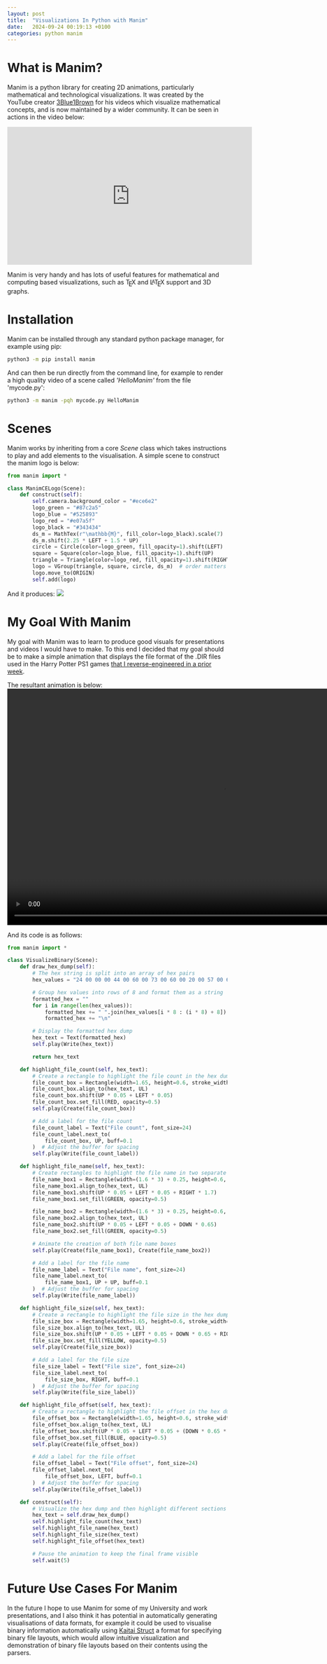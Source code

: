 ```yaml
---
layout: post
title:  "Visualizations In Python with Manim"
date:   2024-09-24 00:19:13 +0100
categories: python manim
---
```


<style>
.tex sub, .latex sub, .latex sup {
  text-transform: uppercase;
}

.tex sub, .latex sub {
  vertical-align: -0.5ex;
  margin-left: -0.1667em;
  margin-right: -0.125em;
}

.tex, .latex, .tex sub, .latex sub {
  font-size: 1em;
}

.latex sup {
  font-size: 0.85em;
  vertical-align: 0.15em;
  margin-left: -0.36em;
  margin-right: -0.15em;
}
</style>

# What is Manim?
Manim is a python library for creating 2D animations, particularly mathematical and technological visualizations. It was created by the YouTube creator [3Blue1Brown](https://www.youtube.com/@3blue1brown) for his videos which visualize mathematical concepts, and is now maintained by a wider community. It can be seen in actions in the video below:

<iframe width="560" height="315" src="https://www.youtube.com/embed/jsYwFizhncE?si=nIchptPphs6e6tss" title="YouTube video player" frameborder="0" allow="accelerometer; autoplay; clipboard-write; encrypted-media; gyroscope; picture-in-picture; web-share" referrerpolicy="strict-origin-when-cross-origin" allowfullscreen></iframe>

Manim is very handy and has lots of useful features for mathematical and computing based visualizations, such as <span class="tex">T<sub>e</sub>X</span> and 
<span class="latex">L<sup>a</sup>T<sub>e</sub>X</span> support and 3D graphs.

# Installation
Manim can be installed through any standard python package manager, for example using pip:
```bash
python3 -m pip install manim
```

And can then be run directly from the command line, for example to render a high quality video of a scene called *'HelloManim'* from the file 'mycode.py':
```bash
python3 -m manim -pqh mycode.py HelloManim
```


# Scenes
Manim works by inheriting from a core *Scene* class which takes instructions to play and add elements to the visualisation. A simple scene to construct the manim logo is below:
```python
from manim import *

class ManimCELogo(Scene):
    def construct(self):
        self.camera.background_color = "#ece6e2"
        logo_green = "#87c2a5"
        logo_blue = "#525893"
        logo_red = "#e07a5f"
        logo_black = "#343434"
        ds_m = MathTex(r"\mathbb{M}", fill_color=logo_black).scale(7)
        ds_m.shift(2.25 * LEFT + 1.5 * UP)
        circle = Circle(color=logo_green, fill_opacity=1).shift(LEFT)
        square = Square(color=logo_blue, fill_opacity=1).shift(UP)
        triangle = Triangle(color=logo_red, fill_opacity=1).shift(RIGHT)
        logo = VGroup(triangle, square, circle, ds_m)  # order matters
        logo.move_to(ORIGIN)
        self.add(logo)
```

And it produces:
![](https://docs.manim.community/en/stable/_images/ManimCELogo-1.png)

# My Goal With Manim
My goal with Manim was to learn to produce good visuals for presentations and videos I would have to make. To this end I decided that my goal should be to make a simple animation that displays the file format of the .DIR files used in the Harry Potter PS1 games [that I reverse-engineered in a prior week](https://fhoughton.github.io/reverse-engineering/ps1/psx/c/2024/08/10/week5-potter.html).

The resultant animation is below:
<video muted autoplay controls width="960" height="540">
    <source src="/images/manim_dirfile.mp4" type="video/mp4">
</video>

And its code is as follows:
```python
from manim import *

class VisualizeBinary(Scene):
    def draw_hex_dump(self):
        # The hex string is split into an array of hex pairs
        hex_values = "24 00 00 00 44 00 60 00 73 00 60 00 20 00 57 00 68 00 6B 00 6B 00 20 00 42 00 64 00 20 00 4C 00 6E 00 72 00 73 00 00 00 1A 00 00 00 41 00 71 00 64 00 60 00 20 00 62 00 6B 00 64 00 60 00 71 00 64 00 63 00 00 00 1C 00".split(" ")

        # Group hex values into rows of 8 and format them as a string
        formatted_hex = ""
        for i in range(len(hex_values)):
            formatted_hex += " ".join(hex_values[i * 8 : (i * 8) + 8])
            formatted_hex += "\n"

        # Display the formatted hex dump
        hex_text = Text(formatted_hex)
        self.play(Write(hex_text))

        return hex_text

    def highlight_file_count(self, hex_text):
        # Create a rectangle to highlight the file count in the hex dump
        file_count_box = Rectangle(width=1.65, height=0.6, stroke_width=0)
        file_count_box.align_to(hex_text, UL)
        file_count_box.shift(UP * 0.05 + LEFT * 0.05)
        file_count_box.set_fill(RED, opacity=0.5)
        self.play(Create(file_count_box))

        # Add a label for the file count
        file_count_label = Text("File count", font_size=24)
        file_count_label.next_to(
            file_count_box, UP, buff=0.1
        )  # Adjust the buffer for spacing
        self.play(Write(file_count_label))

    def highlight_file_name(self, hex_text):
        # Create rectangles to highlight the file name in two separate locations
        file_name_box1 = Rectangle(width=(1.6 * 3) + 0.25, height=0.6, stroke_width=0)
        file_name_box1.align_to(hex_text, UL)
        file_name_box1.shift(UP * 0.05 + LEFT * 0.05 + RIGHT * 1.7)
        file_name_box1.set_fill(GREEN, opacity=0.5)

        file_name_box2 = Rectangle(width=(1.6 * 3) + 0.25, height=0.6, stroke_width=0)
        file_name_box2.align_to(hex_text, UL)
        file_name_box2.shift(UP * 0.05 + LEFT * 0.05 + DOWN * 0.65)
        file_name_box2.set_fill(GREEN, opacity=0.5)

        # Animate the creation of both file name boxes
        self.play(Create(file_name_box1), Create(file_name_box2))

        # Add a label for the file name
        file_name_label = Text("File name", font_size=24)
        file_name_label.next_to(
            file_name_box1, UP + UP, buff=0.1
        )  # Adjust the buffer for spacing
        self.play(Write(file_name_label))

    def highlight_file_size(self, hex_text):
        # Create a rectangle to highlight the file size in the hex dump
        file_size_box = Rectangle(width=1.65, height=0.6, stroke_width=0)
        file_size_box.align_to(hex_text, UL)
        file_size_box.shift(UP * 0.05 + LEFT * 0.05 + DOWN * 0.65 + RIGHT * 5.1)
        file_size_box.set_fill(YELLOW, opacity=0.5)
        self.play(Create(file_size_box))

        # Add a label for the file size
        file_size_label = Text("File size", font_size=24)
        file_size_label.next_to(
            file_size_box, RIGHT, buff=0.1
        )  # Adjust the buffer for spacing
        self.play(Write(file_size_label))

    def highlight_file_offset(self, hex_text):
        # Create a rectangle to highlight the file offset in the hex dump
        file_offset_box = Rectangle(width=1.65, height=0.6, stroke_width=0)
        file_offset_box.align_to(hex_text, UL)
        file_offset_box.shift(UP * 0.05 + LEFT * 0.05 + (DOWN * 0.65 * 2))
        file_offset_box.set_fill(BLUE, opacity=0.5)
        self.play(Create(file_offset_box))

        # Add a label for the file offset
        file_offset_label = Text("File offset", font_size=24)
        file_offset_label.next_to(
            file_offset_box, LEFT, buff=0.1
        )  # Adjust the buffer for spacing
        self.play(Write(file_offset_label))

    def construct(self):
        # Visualize the hex dump and then highlight different sections
        hex_text = self.draw_hex_dump()
        self.highlight_file_count(hex_text)
        self.highlight_file_name(hex_text)
        self.highlight_file_size(hex_text)
        self.highlight_file_offset(hex_text)

        # Pause the animation to keep the final frame visible
        self.wait(5)
```

# Future Use Cases For Manim
In the future I hope to use Manim for some of my University and work presentations, and I also think it has potential in automatically generating visualisations of data formats, for example it could be used to visualise binary information automatically using [Kaitai Struct](https://kaitai.io/) a format for specifying binary file layouts, which would allow intuitive visualization and demonstration of binary file layouts based on their contents using the parsers.
